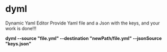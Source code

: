 # dyml
Dynamic Yaml Editor
Provide Yaml file and a Json with the keys, and your work is done!!!

<b>
dyml --source "file.yml" --destination "newPath/file.yml" --jsonSource "keys.json"
</b>
